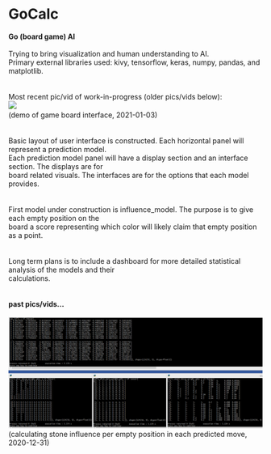# GoCalc
**Go (board game) AI**
\
\
Trying to bring visualization and human understanding to AI.\
Primary external libraries used:  kivy, tensorflow, keras, numpy, pandas, and matplotlib.\
\
\
Most recent pic/vid of work-in-progress (older pics/vids below):\
![](readme_vid01.gif)\
(demo of game board interface, 2021-01-03)\
\
\
Basic layout of user interface is constructed.  Each horizontal panel will represent a prediction model.\
Each prediction model panel will have a display section and an interface section.  The displays are for\
board related visuals.  The interfaces are for the options that each model provides.\
\
\
First model under construction is influence_model.  The purpose is to give each empty position on the\
board a score representing which color will likely claim that empty position as a point.\
\
\
Long term plans is to include a dashboard for more detailed statistical analysis of the models and their\
calculations.\
\
\
**past pics/vids...**
\
\
![](readme_pic01.PNG)\
(calculating stone influence per empty position in each predicted move, 2020-12-31)